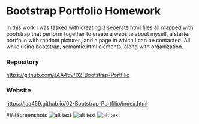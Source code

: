 # Bootstrap Portfolio Homework
In this work I was tasked with creating 3 seperate html files all mapped with bootstrap that perform together to create a website about myself, a starter portfolio with random pictures, and a page in which I can be contacted. All while using bootstrap, semantic html elements, along with organization.

### Repository 
https://github.com/JAA459/02-Bootstrap-Portfilio

### Website
https://jaa459.github.io/02-Bootstrap-Portfilio/index.html

###Screenshots
![alt text](https://jaa459.github.io/02-Bootstrap-Portfilio/Images/About-page.png)
![alt text](https://jaa459.github.io/02-Bootstrap-Portfilio/Images/Contact-Page.png)
![alt text](https://jaa459.github.io/02-Bootstrap-Portfilio/Images/portfolio-page.png)

